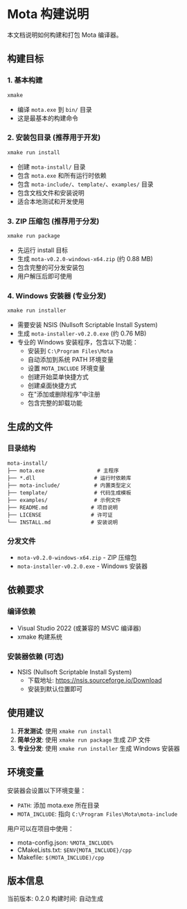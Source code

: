 # Mota 构建说明

本文档说明如何构建和打包 Mota 编译器。

## 构建目标

### 1. 基本构建
```bash
xmake
```
- 编译 `mota.exe` 到 `bin/` 目录
- 这是最基本的构建命令

### 2. 安装包目录 (推荐用于开发)
```bash
xmake run install
```
- 创建 `mota-install/` 目录
- 包含 `mota.exe` 和所有运行时依赖
- 包含 `mota-include/`、`template/`、`examples/` 目录
- 包含文档文件和安装说明
- 适合本地测试和开发使用

### 3. ZIP 压缩包 (推荐用于分发)
```bash
xmake run package
```
- 先运行 install 目标
- 生成 `mota-v0.2.0-windows-x64.zip` (约 0.88 MB)
- 包含完整的可分发安装包
- 用户解压后即可使用

### 4. Windows 安装器 (专业分发)
```bash
xmake run installer
```
- 需要安装 NSIS (Nullsoft Scriptable Install System)
- 生成 `mota-installer-v0.2.0.exe` (约 0.76 MB)
- 专业的 Windows 安装程序，包含以下功能：
  - 安装到 `C:\Program Files\Mota`
  - 自动添加到系统 PATH 环境变量
  - 设置 `MOTA_INCLUDE` 环境变量
  - 创建开始菜单快捷方式
  - 创建桌面快捷方式
  - 在"添加或删除程序"中注册
  - 包含完整的卸载功能

## 生成的文件

### 目录结构
```
mota-install/
├── mota.exe                 # 主程序
├── *.dll                   # 运行时依赖库
├── mota-include/           # 内置类型定义
├── template/               # 代码生成模板
├── examples/               # 示例文件
├── README.md              # 项目说明
├── LICENSE                # 许可证
└── INSTALL.md             # 安装说明
```

### 分发文件
- `mota-v0.2.0-windows-x64.zip` - ZIP 压缩包
- `mota-installer-v0.2.0.exe` - Windows 安装器

## 依赖要求

### 编译依赖
- Visual Studio 2022 (或兼容的 MSVC 编译器)
- xmake 构建系统

### 安装器依赖 (可选)
- NSIS (Nullsoft Scriptable Install System)
  - 下载地址: https://nsis.sourceforge.io/Download
  - 安装到默认位置即可

## 使用建议

1. **开发测试**: 使用 `xmake run install`
2. **简单分发**: 使用 `xmake run package` 生成 ZIP 文件
3. **专业分发**: 使用 `xmake run installer` 生成 Windows 安装器

## 环境变量

安装器会设置以下环境变量：
- `PATH`: 添加 mota.exe 所在目录
- `MOTA_INCLUDE`: 指向 `C:\Program Files\Mota\mota-include`

用户可以在项目中使用：
- mota-config.json: `%MOTA_INCLUDE%`
- CMakeLists.txt: `$ENV{MOTA_INCLUDE}/cpp`
- Makefile: `$(MOTA_INCLUDE)/cpp`

## 版本信息

当前版本: 0.2.0
构建时间: 自动生成 